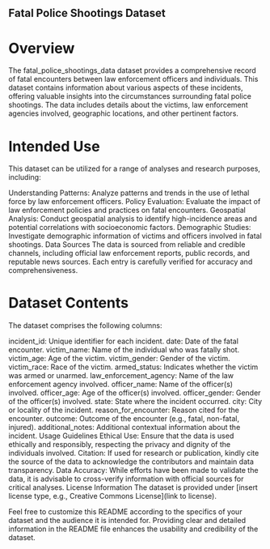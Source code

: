 ## Fatal Police Shootings Dataset

# Overview
The fatal_police_shootings_data dataset provides a comprehensive record of fatal encounters between law enforcement officers and individuals. This dataset contains information about various aspects of these incidents, offering valuable insights into the circumstances surrounding fatal police shootings. The data includes details about the victims, law enforcement agencies involved, geographic locations, and other pertinent factors.

# Intended Use
This dataset can be utilized for a range of analyses and research purposes, including:

Understanding Patterns: Analyze patterns and trends in the use of lethal force by law enforcement officers.
Policy Evaluation: Evaluate the impact of law enforcement policies and practices on fatal encounters.
Geospatial Analysis: Conduct geospatial analysis to identify high-incidence areas and potential correlations with socioeconomic factors.
Demographic Studies: Investigate demographic information of victims and officers involved in fatal shootings.
Data Sources
The data is sourced from reliable and credible channels, including official law enforcement reports, public records, and reputable news sources. Each entry is carefully verified for accuracy and comprehensiveness.

# Dataset Contents
The dataset comprises the following columns:

incident_id: Unique identifier for each incident.
date: Date of the fatal encounter.
victim_name: Name of the individual who was fatally shot.
victim_age: Age of the victim.
victim_gender: Gender of the victim.
victim_race: Race of the victim.
armed_status: Indicates whether the victim was armed or unarmed.
law_enforcement_agency: Name of the law enforcement agency involved.
officer_name: Name of the officer(s) involved.
officer_age: Age of the officer(s) involved.
officer_gender: Gender of the officer(s) involved.
state: State where the incident occurred.
city: City or locality of the incident.
reason_for_encounter: Reason cited for the encounter.
outcome: Outcome of the encounter (e.g., fatal, non-fatal, injured).
additional_notes: Additional contextual information about the incident.
Usage Guidelines
Ethical Use: Ensure that the data is used ethically and responsibly, respecting the privacy and dignity of the individuals involved.
Citation: If used for research or publication, kindly cite the source of the data to acknowledge the contributors and maintain data transparency.
Data Accuracy: While efforts have been made to validate the data, it is advisable to cross-verify information with official sources for critical analyses.
License Information
The dataset is provided under [insert license type, e.g., Creative Commons License](link to license).

Feel free to customize this README according to the specifics of your dataset and the audience it is intended for. Providing clear and detailed information in the README file enhances the usability and credibility of the dataset.
